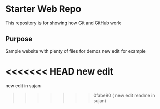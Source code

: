 # Starter Web Repo

This repository is for showing how Git and GitHub work

## Purpose

Sample website with plenty of files for demos
new edit for example 

<<<<<<< HEAD
new edit 
=======
new edit in sujan
>>>>>>> 0fabe90 ( new edit readme in sujan)
